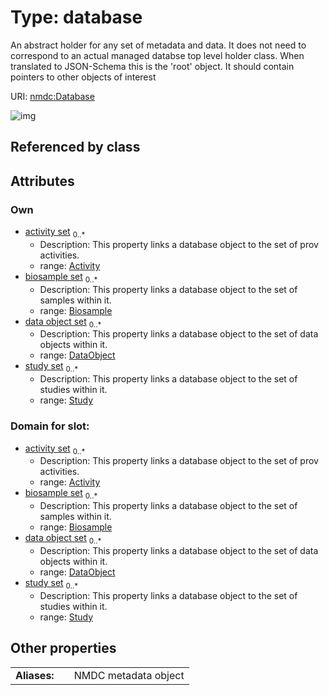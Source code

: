 
# Type: database


An abstract holder for any set of metadata and data. It does not need to correspond to an actual managed databse top level holder class. When translated to JSON-Schema this is the 'root' object. It should contain pointers to other objects of interest

URI: [nmdc:Database](https://microbiomedata/meta/Database)


![img](http://yuml.me/diagram/nofunky;dir:TB/class/\[Activity]<activity%20set%200..*-++\[Database],%20\[DataObject]<data%20object%20set%200..*-++\[Database],%20\[Study]<study%20set%200..*-++\[Database],%20\[Biosample]<biosample%20set%200..*-++\[Database])

## Referenced by class


## Attributes


### Own

 * [activity set](activity_set.md)  <sub>0..*</sub>
    * Description: This property links a database object to the set of prov activities.
    * range: [Activity](Activity.md)
 * [biosample set](biosample_set.md)  <sub>0..*</sub>
    * Description: This property links a database object to the set of samples within it.
    * range: [Biosample](Biosample.md)
 * [data object set](data_object_set.md)  <sub>0..*</sub>
    * Description: This property links a database object to the set of data objects within it.
    * range: [DataObject](DataObject.md)
 * [study set](study_set.md)  <sub>0..*</sub>
    * Description: This property links a database object to the set of studies within it.
    * range: [Study](Study.md)

### Domain for slot:

 * [activity set](activity_set.md)  <sub>0..*</sub>
    * Description: This property links a database object to the set of prov activities.
    * range: [Activity](Activity.md)
 * [biosample set](biosample_set.md)  <sub>0..*</sub>
    * Description: This property links a database object to the set of samples within it.
    * range: [Biosample](Biosample.md)
 * [data object set](data_object_set.md)  <sub>0..*</sub>
    * Description: This property links a database object to the set of data objects within it.
    * range: [DataObject](DataObject.md)
 * [study set](study_set.md)  <sub>0..*</sub>
    * Description: This property links a database object to the set of studies within it.
    * range: [Study](Study.md)

## Other properties

|  |  |  |
| --- | --- | --- |
| **Aliases:** | | NMDC metadata object |


